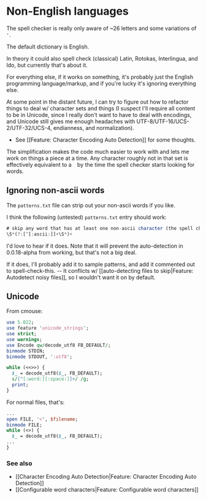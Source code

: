 # Non-English languages

The spell checker is really only aware of ~26 letters and some variations of `'`.

The default dictionary is English.

In theory it could also spell check (classical) Latin, Rotokas, Interlingua, and Ido, but currently that's about it.

For everything else, if it works on something, it's probably just the English programming language/markup, and if you're lucky it's ignoring everything else.

At some point in the distant future, I can try to figure out how to refactor things to deal w/ character sets and things (I suspect I'll require all content to be in Unicode, since I really don't want to have to deal with encodings, and Unicode still gives me enough headaches with UTF-8/UTF-16/UCS-2/UTF-32/UCS-4, endianness, and normalization).

- See [[Feature: Character Encoding Auto Detection]] for some thoughts.

The simplification makes the code much easier to work with and lets me work on things a piece at a time. Any character roughly not in that set is effectively equivalent to a ` ` by the time the spell checker starts looking for words.

## Ignoring non-ascii words

The `patterns.txt` file can strip out your non-ascii words if you like.

I think the following (untested) `patterns.txt` entry should work:

```js
# skip any word that has at least one non-ascii character (the spell checker would split on those characters)
\S*(?:[^[:ascii:]]+\S*)+
```

I'd love to hear if it does. Note that it will prevent the auto-detection in 0.0.18-alpha from working, but that's not a big deal.

If it does, I'll probably add it to sample patterns, and add it commented out to spell-check-this. -- It conflicts w/ [[auto-detecting files to skip|Feature: Autodetect noisy files]], so I wouldn't want it on by default.

## Unicode

From cmouse:

```perl
use 5.022;
use feature 'unicode_strings';
use strict;
use warnings;
use Encode qw/decode_utf8 FB_DEFAULT/;
binmode STDIN;
binmode STDOUT, ':utf8';

while (<<>>) {
  $_ = decode_utf8($_, FB_DEFAULT);
  s/[^[:word:][:space:]]+/ /g;
  print;
}
```

For normal files, that's:

```perl
...
open FILE, '<', $filename;
binmode FILE;
while (<>) {
  $_ = decode_utf8($_, FB_DEFAULT);
...
}
```

### See also

- [[Character Encoding Auto Detection|Feature: Character Encoding Auto Detection]]
- [[Configurable word characters|Feature: Configurable word characters]]
